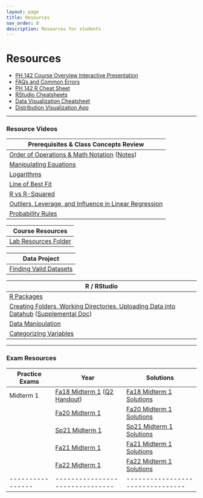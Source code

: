 ```yaml
---
layout: page
title: Resources
nav_order: 8
description: Resources for students
---
```

# Resources

- [PH 142 Course Overview Interactive Presentation](https://prezi.com/p/xpqdo6z9nbhw/learning-from-data/)
- [FAQs and Common Errors](https://ph142-ucb.github.io/sp25/src/resources/faq/)
- [PH 142 R Cheat Sheet](https://docs.google.com/document/d/1-8JVuQFyGzz_xf8oocbQYn7tGfP0ec14HXd2cbuDRaE/edit?usp=sharing) 
- [RStudio Cheatsheets](https://www.rstudio.com/resources/cheatsheets/)
- [Data Visualization Cheatsheet](https://rstudio.github.io/cheatsheets/html/data-visualization.html)
- [Distribution Visualization App](https://geneho.shinyapps.io/oomphstat-v2/_w_ff2f84d7/_w_c7a34e2e/)

<hr>

### Resource Videos

| Prerequisites & Class Concepts Review                                                                                                                               | 
|-------------------------------------------------------------------------------------------------------------------------------------------------------------------|
| [Order of Operations & Math Notation](https://www.youtube.com/watch?v=q169gG-f8NU) ([Notes](https://ph142-ucb.github.io/sp25/src/resources/review_math_nolan.pdf)) |
| [Manipulating Equations](https://www.youtube.com/watch?v=6zenzwW2iv8)                                                                                             |
| [Logarithms](https://www.youtube.com/watch?v=3Ygq9CqaNlA)                                                                                                         |
| [Line of Best Fit](https://www.youtube.com/watch?v=fQJCbrno2CQ)                                                                                                   |
| [R vs R-Squared](https://www.youtube.com/watch?v=WSFMBgEi3iw)                                                                                                     |
| [Outliers, Leverage, and Influence in Linear Regression](https://www.youtube.com/watch?v=_rHvQfwCQlg)                                                             |
| [Probability Rules](https://www.youtube.com/watch?v=phYMnGGT0Ro)                                                                                                  |

| Course Resources                                                                                                                               | 
|-------------------------------------------------------------------------------------------------------------------------------------------------------------------|
| [Lab Resources Folder](https://drive.google.com/drive/folders/1ewJHqx2j7-0TonrTPDWpgD0z4-J7CZE5?usp=sharing) |

| Data Project                                      |
|---------------------------------------------------|
| [Finding Valid Datasets](https://www.youtube.com/watch?v=-W8aECcQ2dg)


| R / RStudio                                                                                                                                                                                                                     |
|---------------------------------------------------------------------------------------------------------------------------------------------------------------------------------------------------------------------------------|
| [R Packages](https://www.youtube.com/watch?v=FcnbaSm_vug)                                                                                                                                                                       |
| [Creating Folders, Working Directories, Uploading Data into Datahub](https://www.youtube.com/watch?v=iwRA5lI3XIM) ([Supplemental Doc](https://docs.google.com/document/d/1a00RtBiiaXoBKSk_2oStR6o7lmRe52PN6X6Mmr9vWrs/edit))    |
| [Data Manipulation](https://www.youtube.com/watch?v=96A0TuJ43hk)                                                                                                                                                                |
| [Categorizing Variables](https://youtu.be/wyJu6lX-2Vc)                                                                                                                                                                         |

<hr>

### Exam Resources

| Practice Exams | Year                          | Solutions                      |
|----------------|-------------------------------|--------------------------------|
| Midterm 1      | [Fa18 Midterm 1](https://ph142-ucb.github.io/sp25/src/resources/fa18-mt1.pdf) ([Q2 Handout](https://ph142-ucb.github.io/sp25/src/resources/fa18-mt1-supp.pdf)) | [Fa18 Midterm 1 Solutions](https://ph142-ucb.github.io/sp25/src/resources/fa18-mt1-sol.pdf) |
|                | [Fa20 Midterm 1](https://ph142-ucb.github.io/sp25/src/resources/fa20-mt1.pdf) | [Fa20 Midterm 1 Solutions](https://ph142-ucb.github.io/sp25/src/resources/fa20-mt1-sol.pdf) |
|                | [Sp21 Midterm 1](https://ph142-ucb.github.io/sp25/src/resources/sp21-mt1.pdf) | [Sp21 Midterm 1 Solutions](https://ph142-ucb.github.io/sp25/src/resources/sp21-mt1-sol.pdf) |
|                | [Fa21 Midterm 1](https://ph142-ucb.github.io/sp25/src/resources/fa21-mt1.pdf) | [Fa21 Midterm 1 Solutions](https://ph142-ucb.github.io/sp25/src/resources/fa21-mt1-sol.pdf) |
|                | [Fa22 Midterm 1](https://ph142-ucb.github.io/sp25/src/resources/Midterm1_Fa2022_V2.pdf) | [Fa22 Midterm 1 Solutions](https://ph142-ucb.github.io/sp25/src/resources/Midterm1_Fa2022_V2-sol.pdf) |
|----------------|-------------------------------|--------------------------------|

<!--
| Midterm 2      | [Fa18 Midterm 2](https://ph142-ucb.github.io/sp25/src/resources/mt2/mt2_fa18.pdf) | [Fa18 Midterm 2 Solutions](https://ph142-ucb.github.io/sp25/src/resources/mt2/mt2_fa18_SOLUTIONS.pdf) |
|                | [Fa20 Midterm 2](https://ph142-ucb.github.io/sp25/src/resources/mt2/mt2_fa20.pdf) | [Fa20 Midterm 2 Solutions](https://ph142-ucb.github.io/sp25/src/resources/mt2/mt2_fa20_SOLUTIONS.pdf) |
|                | [Sp21 Midterm 2 Gradescope](https://ph142-ucb.github.io/sp25/src/resources/mt2/mt2_sp21_gradescope.pdf) | [Sp21 Midterm 2 Gradescope Solutions](https://ph142-ucb.github.io/sp25/src/resources/mt2/mt2_sp21_gradescope_SOLUTIONS.pdf) |
|                | [Sp21 Midterm 2 Takehome](https://ph142-ucb.github.io/sp25/src/resources/mt2/mt2_sp21_takehome.pdf) | [Sp21 Midterm 2 Takehome Solutions](https://ph142-ucb.github.io/sp25/src/resources/mt2/mt2_sp21_takehome_SOLUTIONS.pdf) |
|                | [Fa21 Midterm 2](https://ph142-ucb.github.io/sp25/src/resources/mt2/mt2_fa21.pdf) | [Fa21 Midterm 2 Solutions](https://ph142-ucb.github.io/sp25/src/resources/mt2/mt2_fa21_SOLUTIONS.pdf) |
|                | [Fa22 Midterm 2](https://ph142-ucb.github.io/sp25/src/resources/mt2/mt2_fa22.pdf) | [Fa22 Midterm 2 Solutions](https://ph142-ucb.github.io/sp25/src/resources/mt2/mt2_fa22_SOLUTIONS.pdf) |
|----------------|-------------------------------|--------------------------------|
| Final          | [Fa19 Final](https://ph142-ucb.github.io/sp25/src/resources/final/final_fa19.pdf) | [Fa19 Final Solutions](https://ph142-ucb.github.io/sp25/src/resources/final/final_fa19_SOLUTIONS.pdf) |
|                | [Fa20 Final](https://ph142-ucb.github.io/sp25/src/resources/final/final_fa20.pdf) | [Fa20 Final Solutions](https://ph142-ucb.github.io/sp25/src/resources/final/final_fa20_SOLUTIONS.pdf) |
|                | [Sp21 Final Takehome](https://ph142-ucb.github.io/sp25/src/resources/final/final_sp21_takehome.pdf) | [Sp21 Final Takehome Solutions](https://ph142-ucb.github.io/sp25/src/resources/final/final_sp21_takehome_SOLUTIONS.pdf) |
|                | [Sp21 Final Gradescope](https://ph142-ucb.github.io/sp25/src/resources/final/final_sp21_timed.pdf) | [Sp21 Final Gradescope Solutions](https://ph142-ucb.github.io/sp25/src/resources/final/final_sp21_timed_SOLUTIONS.pdf) |  
|                | [Fa21 Final](https://ph142-ucb.github.io/sp25/src/resources/final/final_fa21.pdf) | [Fa21 Final Solutions](https://ph142-ucb.github.io/sp25/src/resources/final/final_fa21_SOLUTIONS.pdf) |
|                | [Fa23 Final](https://ph142-ucb.github.io/sp25/src/resources/final/Final_Fa2023.pdf) | [Fa23 Final Solutions](https://ph142-ucb.github.io/sp25/src/resources/final/Final_Fa2023_solutions.pdf) |
-->
